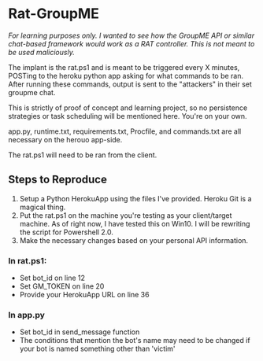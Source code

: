 # Rat-GroupME

_For learning purposes only. I wanted to see how the GroupME API or similar chat-based framework would work as a RAT controller. This is not meant
to be used maliciously._

The implant is the rat.ps1 and is meant to be triggered every X minutes, POSTing to the 
heroku python app asking for what commands to be ran. After running these 
commands, output is sent to the "attackers" in their set groupme chat. 

This is strictly of proof of concept and learning project, so no persistence strategies or task scheduling will be mentioned here. You're on your own.

app.py, runtime.txt, requirements.txt, Procfile, and commands.txt are all necessary on the 
herouo app-side. 

The rat.ps1 will need to be ran from the client.

## Steps to Reproduce
1. Setup a Python HerokuApp using the files I've provided. Heroku Git is a magical thing. 
2. Put the rat.ps1 on the machine you're testing as your client/target machine. As of right now,
I have tested this on Win10. I will be rewriting the script for Powershell 2.0.
3. Make the necessary changes based on your personal API information.

### In rat.ps1: 
* Set bot_id on line 12
* Set GM_TOKEN on line 20
* Provide your HerokuApp URL on line 36
 
### In app.py
* Set bot_id in send_message function
* The conditions that mention the bot's name may need to be changed if your bot is named something other than 'victim'

